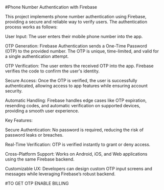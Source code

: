 #Phone Number Authentication with Firebase

This project implements phone number authentication using Firebase, providing a secure and reliable way to verify users. The authentication process works as follows:

  User Input: The user enters their mobile phone number into the app.

  OTP Generation: Firebase Authentication sends a One-Time Password (OTP) to the provided number. The OTP is unique, time-limited, and valid for a single authentication attempt.

  OTP Verification: The user enters the received OTP into the app. Firebase verifies the code to confirm the user's identity.
  
  Secure Access: Once the OTP is verified, the user is successfully authenticated, allowing access to app features while ensuring account security.

  Automatic Handling: Firebase handles edge cases like OTP expiration, resending codes, and automatic verification on supported devices, providing a smooth user experience.

Key Features:

  Secure Authentication: No password is required, reducing the risk of password leaks or breaches.

  Real-Time Verification: OTP is verified instantly to grant or deny access.

  Cross-Platform Support: Works on Android, iOS, and Web applications using the same Firebase backend.

  Customizable UX: Developers can design custom OTP input screens and messages while leveraging Firebase’s robust backend.

  #TO GET OTP ENABLE BILLING
